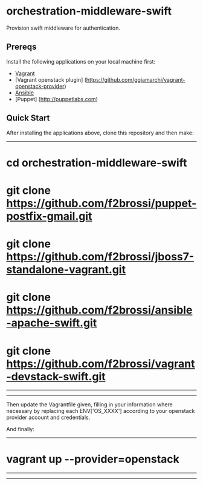 orchestration-middleware-swift
==============================

Provision swift middleware for authentication.

## Prereqs

Install the following applications on your local machine first:

 * [Vagrant](http://vagrantup.com)
 * [Vagrant openstack plugin] (https://github.com/ggiamarchi/vagrant-openstack-provider)
 * [Ansible](http://ansibleworks.com)
 * [Puppet] (http://puppetlabs.com)
 
## Quick Start

After installing the applications above, clone this repository and then make:

---
# cd orchestration-middleware-swift
# git clone https://github.com/f2brossi/puppet-postfix-gmail.git
# git clone https://github.com/f2brossi/jboss7-standalone-vagrant.git
# git clone https://github.com/f2brossi/ansible-apache-swift.git
# git clone https://github.com/f2brossi/vagrant-devstack-swift.git
---
---

Then update the Vagrantfile given, filling in your information where necessary by replacing each
ENV['OS_XXXX'] according to your openstack provider account and credentials.

And finally:

---
# vagrant up --provider=openstack
---
---

